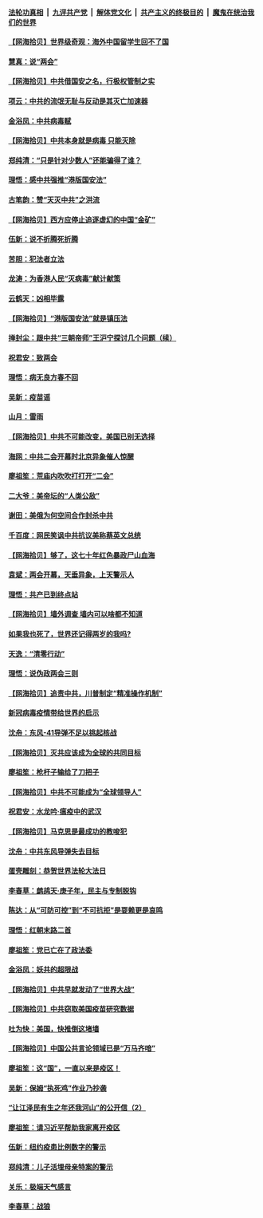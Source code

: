 ####  [法轮功真相](../../../../basic/blob/master/README.md?t=05281330) &nbsp;|&nbsp; [九评共产党](../../../../9ping.md/blob/master/README.md?t=05281330) &nbsp;|&nbsp; [解体党文化](../../../../jtdwh.md/blob/master/README.md?t=05281330)  &nbsp;|&nbsp; [共产主义的终极目的](../../../../gczydzjmd.md/blob/master/README.md?t=05281330) &nbsp;|&nbsp; [魔鬼在统治我们的世界](../../../../mgztzwmdsj.md/blob/master/README.md?t=05281330) 

#### [【网海拾贝】世界级奇观：海外中国留学生回不了国](../pages/nsc993/n12142481.md?t=05281330) 

#### [慧真：说“两会”](../pages/nsc993/n12142285.md?t=05281330) 

#### [【网海拾贝】中共借国安之名，行极权管制之实](../pages/nsc993/n12139600.md?t=05281330) 

#### [项云：中共的流氓无耻与反动是其灭亡加速器](../pages/nsc993/n12139284.md?t=05281330) 

#### [金浴凤：中共病毒赋](../pages/nsc993/n12139268.md?t=05281330) 

#### [【网海拾贝】中共本身就是病毒 只能灭除](../pages/nsc993/n12136391.md?t=05281330) 

#### [郑纯清：“只是针对少数人”还能骗得了谁？](../pages/nsc993/n12136331.md?t=05281330) 

#### [理悟：感中共强推“港版国安法”](../pages/nsc993/n12136307.md?t=05281330) 

#### [古笔韵：赞“天灭中共”之洪流](../pages/nsc993/n12134062.md?t=05281330) 

#### [【网海拾贝】西方应停止追逐虚幻的中国“金矿”](../pages/nsc993/n12134043.md?t=05281330) 

#### [伍新：说不折腾死折腾](../pages/nsc993/n12133833.md?t=05281330) 

#### [苦胆：犯法者立法](../pages/nsc993/n12133821.md?t=05281330) 

#### [龙涛：为香港人民“灭病毒”献计献策](../pages/nsc993/n12133809.md?t=05281330) 

#### [云鹤天：凶相毕露](../pages/nsc993/n12133806.md?t=05281330) 

#### [【网海拾贝】“港版国安法”就是镇压法](../pages/nsc993/n12132243.md?t=05281330) 

#### [掸封尘：跟中共“三朝帝师”王沪宁探讨几个问题（续）](../pages/nsc993/n12132104.md?t=05281330) 

#### [祝君安：致两会](../pages/nsc993/n12132089.md?t=05281330) 

#### [理悟：病无良方春不回](../pages/nsc993/n12132054.md?t=05281330) 

#### [吴新：疫苗谣](../pages/nsc993/n12132020.md?t=05281330) 

#### [山月：雷雨](../pages/nsc993/n12132012.md?t=05281330) 

#### [【网海拾贝】中共不可能改变，美国已别无选择](../pages/nsc993/n12131124.md?t=05281330) 

#### [海网：中共二会开幕时北京异象催人惊醒](../pages/nsc993/n12131111.md?t=05281330) 

#### [廖祖笙：荒庙内吹吹打打开“二会”](../pages/nsc993/n12131025.md?t=05281330) 

#### [二大爷：美帝坛的“人类公敌”](../pages/nsc993/n12130961.md?t=05281330) 

#### [谢田：美俄为何空间合作封杀中共](../pages/nsc993/n12130160.md?t=05281330) 

#### [千百度：网民笑讽中共抗议美称蔡英文总统](../pages/nsc993/n12128155.md?t=05281330) 

#### [【网海拾贝】够了，这七十年红色暴政尸山血海](../pages/nsc993/n12128114.md?t=05281330) 

#### [袁斌：两会开幕，天垂异象，上天警示人](../pages/nsc993/n12128054.md?t=05281330) 

#### [理悟：共产已到终点站](../pages/nsc993/n12127167.md?t=05281330) 

#### [【网海拾贝】墙外调查 墙内可以啥都不知道](../pages/nsc993/n12125153.md?t=05281330) 

#### [如果我也死了，世界还记得两岁的我吗?](../pages/nsc993/n12123987.md?t=05281330) 

#### [天逸：“清零行动”](../pages/nsc993/n12123444.md?t=05281330) 

#### [理悟：说伪政两会三则](../pages/nsc993/n12123306.md?t=05281330) 

#### [【网海拾贝】追责中共，川普制定“精准操作机制”](../pages/nsc993/n12122811.md?t=05281330) 

#### [新冠病毒疫情带给世界的启示](../pages/nsc993/n12120303.md?t=05281330) 

#### [沈舟：东风-41导弹不足以挑起核战](../pages/nsc993/n12120182.md?t=05281330) 

#### [【网海拾贝】灭共应该成为全球的共同目标](../pages/nsc993/n12119615.md?t=05281330) 

#### [廖祖笙：枪杆子输给了刀把子](../pages/nsc993/n12117067.md?t=05281330) 

#### [【网海拾贝】中共不可能成为“全球领导人”](../pages/nsc993/n12117034.md?t=05281330) 

#### [祝君安：水龙吟·瘟疫中的武汉](../pages/nsc993/n12116767.md?t=05281330) 

#### [【网海拾贝】马克思是最成功的教唆犯](../pages/nsc993/n12115907.md?t=05281330) 

#### [沈舟：中共东风导弹失去目标](../pages/nsc993/n12115779.md?t=05281330) 

#### [蛋壳雕刻：恭贺世界法轮大法日](../pages/nsc993/n12115661.md?t=05281330) 

#### [李春草：鹧鸪天·庚子年，民主与专制脱钩](../pages/nsc993/n12115476.md?t=05281330) 

#### [陈达：从“可防可控”到“不可抗拒”是耍赖更是哀鸣](../pages/nsc993/n12115297.md?t=05281330) 

#### [理悟：红朝末路二首](../pages/nsc993/n12115161.md?t=05281330) 

#### [廖祖笙：党已亡在了政法委](../pages/nsc993/n12113771.md?t=05281330) 

#### [金浴凤：妖共的超限战](../pages/nsc993/n12113504.md?t=05281330) 

#### [【网海拾贝】中共早就发动了“世界大战”](../pages/nsc993/n12113343.md?t=05281330) 

#### [【网海拾贝】中共窃取美国疫苗研究数据](../pages/nsc993/n12110710.md?t=05281330) 

#### [吐为快：美国，快推倒这堵墙](../pages/nsc993/n12110410.md?t=05281330) 

#### [【网海拾贝】中国公共言论领域已是“万马齐喑”](../pages/nsc993/n12107477.md?t=05281330) 

#### [廖祖笙：这“国”，一直以来是疫区！](../pages/nsc993/n12107168.md?t=05281330) 

#### [吴新：保姆“执死鸡”作业乃抄袭](../pages/nsc993/n12107077.md?t=05281330) 

#### [“让江泽民有生之年还我河山”的公开信（2）](../pages/nsc993/n12106225.md?t=05281330) 

#### [廖祖笙：请习近平帮助我家离开疫区](../pages/nsc993/n12104927.md?t=05281330) 

#### [伍新：纽约疫患比例数字的警示](../pages/nsc993/n12104879.md?t=05281330) 

#### [郑纯清：儿子活埋母亲特案的警示](../pages/nsc993/n12104851.md?t=05281330) 

#### [关乐：极端天气感言](../pages/nsc993/n12104828.md?t=05281330) 

#### [李春草：战狼](../pages/nsc993/n12104810.md?t=05281330) 

